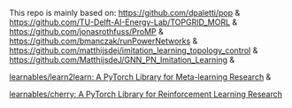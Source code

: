 This repo is mainly based on:
https://github.com/dpaletti/pop &
https://github.com/TU-Delft-AI-Energy-Lab/TOPGRID_MORL &
https://github.com/jonasrothfuss/ProMP &
https://github.com/bmanczak/runPowerNetworks &
https://github.com/matthijsdej/imitation_learning_topology_control &
https://github.com/MatthijsdeJ/GNN_PN_Imitation_Learning &

[learnables/learn2learn: A PyTorch Library for Meta-learning Research](https://github.com/learnables/learn2learn) &

[learnables/cherry: A PyTorch Library for Reinforcement Learning Research](https://github.com/learnables/cherry)
